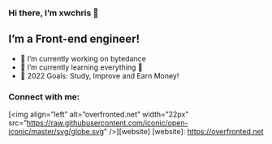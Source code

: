 ### Hi there, I’m xwchris 👋
## I’m a Front-end engineer!
- 🔭 I’m currently working on bytedance
- 🌱 I’m currently learning everything 🤣
- 🥅 2022 Goals: Study, Improve and Earn Money!
### Connect with me:
[<img align=”left” alt=”overfronted.net” width=”22px” src=”https://raw.githubusercontent.com/iconic/open-iconic/master/svg/globe.svg" />][website]
[website]: https://overfronted.net
